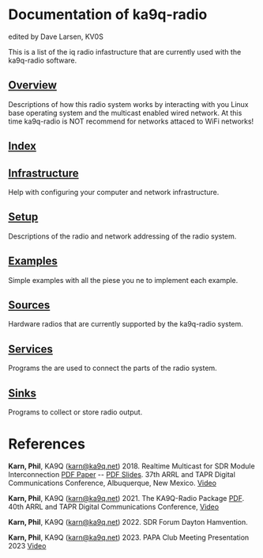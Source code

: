
# Documentation of ka9q-radio

edited by Dave Larsen, KV0S


This is a list of the iq radio infastructure that are currently used with the ka9q-radio software.

## [Overview](/ka9q-radio-document.md)

Descriptions of how this radio system works by interacting with you Linux base operating system and the multicast enabled wired network.  At this time ka9q-radio is NOT recommend for networks attaced to WiFi networks!

## [Index](/ka9q-radio-index.md)

## [Infrastructure](/ka9q-radio-infrastructure.md)

Help with configuring your computer and network infrastructure.

## [Setup](/ka9q-radio-setup.md)

Descriptions of the radio and network addressing of the radio system.

## [Examples](/ka9q-radio-examples.md)

Simple examples with all the piese you ne to implement each example.

## [Sources](/ka9q-radio-sources.md)

Hardware radios that are currently supported by the ka9q-radio system.

## [Services](/ka9q-radio-services.md)

Programs the are used to connect the parts of the radio system.

## [Sinks](/ka9q-radio-sinks.md)

Programs to collect or store radio output.

# References

**Karn, Phil**, KA9Q (karn@ka9q.net) 2018. Realtime Multicast for SDR Module Interconnection [PDF Paper](References/dcc2018.pdf) -- [PDF Slides](https://files.tapr.org/meetings/DCC_2018/DCC2018-KA9Q-Multicast4SDR-Interconnect.pdf). 37th ARRL and TAPR Digital Communications Conference, Albuquerque, New Mexico. [Video](https://youtu.be/D1LYLDGknOY)

**Karn, Phil**, KA9Q (karn@ka9q.net) 2021. The KA9Q-Radio Package  [PDF](https://files.tapr.org/tech_docs/DCCpapers/DCC2021s%20pages%2041%20-%2053.pdf). 40th ARRL and TAPR Digital Communications Conference, [Video](https://www.youtube.com/watch?v=VrMoNnctrqo&t=13s)

**Karn, Phil**, KA9Q (karn@ka9q.net) 2022.  SDR Forum Dayton Hamvention.

**Karn, Phil**, KA9Q (karn@ka9q.net) 2023.  PAPA Club Meeting Presentation 2023 [Video](https://youtu.be/7nhBFSGby2o)


